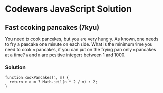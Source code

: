# Codewars JavaScript Solution

## Fast cooking pancakes (7kyu)

You need to cook pancakes, but you are very hungry. As known, one needs to fry a pancake one minute on each side. What is the minimum time you need to cook `n` pancakes, if you can put on the frying pan only `m` pancakes at a time? `n` and `m` are positive integers between 1 and 1000.

### Solution

```
function cookPancakes(n, m) {
  return n > m ? Math.ceil(n * 2 / m) : 2;
}
```
